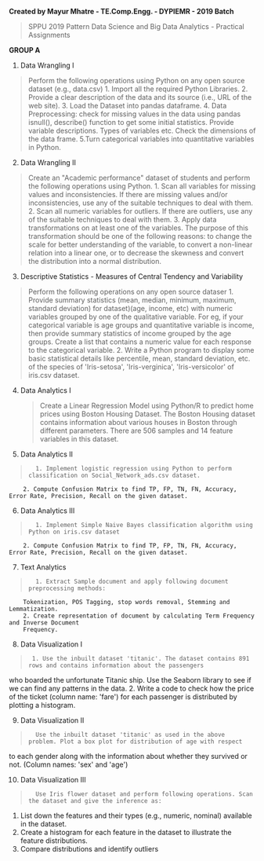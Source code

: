 **Created by Mayur Mhatre - TE.Comp.Engg. - DYPIEMR - 2019 Batch**
> SPPU 2019 Pattern
> Data Science and Big Data Analytics - Practical Assignments

**GROUP A**

1. Data Wrangling I

>   Perform the following operations using Python on any open source dataset (e.g., data.csv)
        1. Import all the required Python Libraries.
        2. Provide a clear description of the data and its source (i.e., URL of the web site).
        3. Load the Dataset into pandas dataframe.
        4. Data Preprocessing: check for missing values in the data using pandas isnull(), describe() function to get some
           initial statistics. Provide variable descriptions. Types of variables etc. Check the dimensions of the data frame.
        5.Turn categorical variables into quantitative variables in Python.

2. Data Wrangling II

>   Create an "Academic performance" dataset of students and perform the following operations using Python.
        1. Scan all variables for missing values and inconsistencies. If there are missing values and/or inconsistencies, use any of the suitable techniques to deal with them.
        2. Scan all numeric variables for outliers. If there are outliers, use any of the suitable techniques to deal with them.
        3. Apply data transformations on at least one of the variables. The purpose of this transformation should be one of the following reasons: to change the scale for better understanding of the variable, to convert a non-linear relation into a linear one, or to decrease the skewness and convert the distribution into a normal distribution.


3.  Descriptive Statistics -
    Measures of Central Tendency and Variability

>   Perform the following operations on any open source dataser
        1. Provide summary statistics (mean, median, minimum, maximum, standard deviation) for dataset)(age, income, etc) with numeric variables grouped by one of the qualitative variable.
            For eg, if your categorical variable is age groups and quantitative variable is income, then provide summary statistics of income grouped by the age groups. Create a list that contains a numeric value for each response to the categorical variable.
        2. Write a Python program to display some basic statistical details like percentile, mean, standard deviation, etc. of the species of 'Iris-setosa', 'Iris-verginica', 'Iris-versicolor' of iris.csv dataset.    

4.  Data Analytics I

    >   Create a Linear Regression Model using Python/R to predict home prices using Boston Housing Dataset.
        The Boston Housing dataset contains information about various houses in Boston through different parameters.
        There are 506 samples and 14 feature variables in this dataset.

5.  Data Analytics II

>       1. Implement logistic regression using Python to perform classification on Social_Network_ads.csv dataset.
        2. Compute Confusion Matrix to find TP, FP, TN, FN, Accuracy, Error Rate, Precision, Recall on the given dataset.


6.  Data Analytics III

>       1. Implement Simple Naive Bayes classification algorithm using Python on iris.csv dataset
        2. Compute Confusion Matrix to find TP, FP, TN, FN, Accuracy, Error Rate, Precision, Recall on the given dataset.


7.  Text Analytics
>       1. Extract Sample document and apply following document preprocessing methods:
        Tokenization, POS Tagging, stop words removal, Stemming and Lemmatization.
        2. Create representation of document by calculating Term Frequency and Inverse Document
        Frequency.


8.  Data Visualization I
>      1. Use the inbuilt dataset 'titanic'. The dataset contains 891 rows and contains information about the passengers 
who boarded the unfortunate Titanic ship. Use the Seaborn library to see if we can find any patterns in the data. 
2. Write a code to check how the price of the ticket (column name: 'fare') for each passenger is distributed by 
plotting a histogram.




9.  Data Visualization II
>       Use the inbuilt dataset 'titanic' as used in the above problem. Plot a box plot for distribution of age with respect 
to each gender along with the information about whether they survived or not. (Column names: 'sex' and 'age')




10. Data Visualization III
>       Use Iris flower dataset and perform following operations. Scan the dataset and give the inference as: 
1. List down the features and their types (e.g., numeric, nominal) available in the dataset. 
2. Create a histogram for each feature in the dataset to illustrate the feature distributions. 
3. Compare distributions and identify outliers


